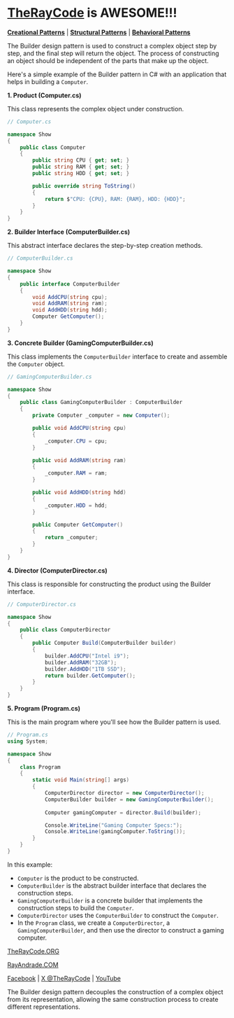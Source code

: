 # [TheRayCode](../../../README.md) is AWESOME!!!

**[Creational Patterns](../README.md)** | **[Structural Patterns](../../Structural/README.md)** | **[Behavioral Patterns](../../Behavioral/README.md)**


The Builder design pattern is used to construct a complex object step by step, and the final step will return the object. The process of constructing an object should be independent of the parts that make up the object.

Here's a simple example of the Builder pattern in C# with an application that helps in building a `Computer`.

**1. Product (Computer.cs)**

This class represents the complex object under construction. 

```csharp
// Computer.cs

namespace Show
{
    public class Computer
    {
        public string CPU { get; set; }
        public string RAM { get; set; }
        public string HDD { get; set; }

        public override string ToString()
        {
            return $"CPU: {CPU}, RAM: {RAM}, HDD: {HDD}";
        }
    }
}
```

**2. Builder Interface (ComputerBuilder.cs)**

This abstract interface declares the step-by-step creation methods.

```csharp
// ComputerBuilder.cs

namespace Show
{
    public interface ComputerBuilder
    {
        void AddCPU(string cpu);
        void AddRAM(string ram);
        void AddHDD(string hdd);
        Computer GetComputer();
    }
}
```

**3. Concrete Builder (GamingComputerBuilder.cs)**

This class implements the `ComputerBuilder` interface to create and assemble the `Computer` object.

```csharp
// GamingComputerBuilder.cs

namespace Show
{
    public class GamingComputerBuilder : ComputerBuilder
    {
        private Computer _computer = new Computer();

        public void AddCPU(string cpu)
        {
            _computer.CPU = cpu;
        }

        public void AddRAM(string ram)
        {
            _computer.RAM = ram;
        }

        public void AddHDD(string hdd)
        {
            _computer.HDD = hdd;
        }

        public Computer GetComputer()
        {
            return _computer;
        }
    }
}
```

**4. Director (ComputerDirector.cs)**

This class is responsible for constructing the product using the Builder interface.

```csharp
// ComputerDirector.cs

namespace Show
{
    public class ComputerDirector
    {
        public Computer Build(ComputerBuilder builder)
        {
            builder.AddCPU("Intel i9");
            builder.AddRAM("32GB");
            builder.AddHDD("1TB SSD");
            return builder.GetComputer();
        }
    }
}
```

**5. Program (Program.cs)**

This is the main program where you'll see how the Builder pattern is used.

```csharp
// Program.cs
using System;

namespace Show
{
    class Program
    {
        static void Main(string[] args)
        {
            ComputerDirector director = new ComputerDirector();
            ComputerBuilder builder = new GamingComputerBuilder();
            
            Computer gamingComputer = director.Build(builder);

            Console.WriteLine("Gaming Computer Specs:");
            Console.WriteLine(gamingComputer.ToString());
        }
    }
}
```

In this example:

- `Computer` is the product to be constructed.
- `ComputerBuilder` is the abstract builder interface that declares the construction steps.
- `GamingComputerBuilder` is a concrete builder that implements the construction steps to build the `Computer`.
- `ComputerDirector` uses the `ComputerBuilder` to construct the `Computer`.
- In the `Program` class, we create a `ComputerDirector`, a `GamingComputerBuilder`, and then use the director to construct a gaming computer.


[TheRayCode.ORG](https://www.TheRayCode.org)

[RayAndrade.COM](https://www.RayAndrade.com)

[Facebook](https://www.facebook.com/TheRayCode/) | [X @TheRayCode](https://www.x.com/TheRayCode/) | [YouTube](https://www.youtube.com/TheRayCode/)


The Builder design pattern decouples the construction of a complex object from its representation, allowing the same construction process to create different representations.
